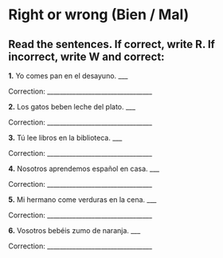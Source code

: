 # Right or wrong (Bien / Mal)

## Read the sentences. If correct, write R. If incorrect, write W and correct:

**1.** Yo comes pan en el desayuno. ___

   Correction: _________________________________

**2.** Los gatos beben leche del plato. ___

   Correction: _________________________________

**3.** Tú lee libros en la biblioteca. ___

   Correction: _________________________________

**4.** Nosotros aprendemos español en casa. ___

   Correction: _________________________________

**5.** Mi hermano come verduras en la cena. ___

   Correction: _________________________________

**6.** Vosotros bebéis zumo de naranja. ___

   Correction: _________________________________